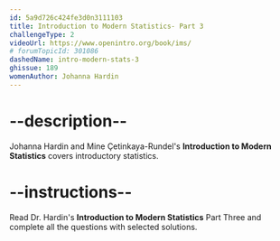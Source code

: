 ```yaml
---
id: 5a9d726c424fe3d0n3111103
title: Introduction to Modern Statistics- Part 3
challengeType: 2
videoUrl: https://www.openintro.org/book/ims/
# forumTopicId: 301086
dashedName: intro-modern-stats-3
ghissue: 189
womenAuthor: Johanna Hardin
---
```


# --description--

Johanna Hardin and Mine Çetinkaya-Rundel's __Introduction to Modern Statistics__ covers introductory statistics.

# --instructions--

Read Dr. Hardin's __Introduction to Modern Statistics__ Part Three and complete all the questions with selected solutions.